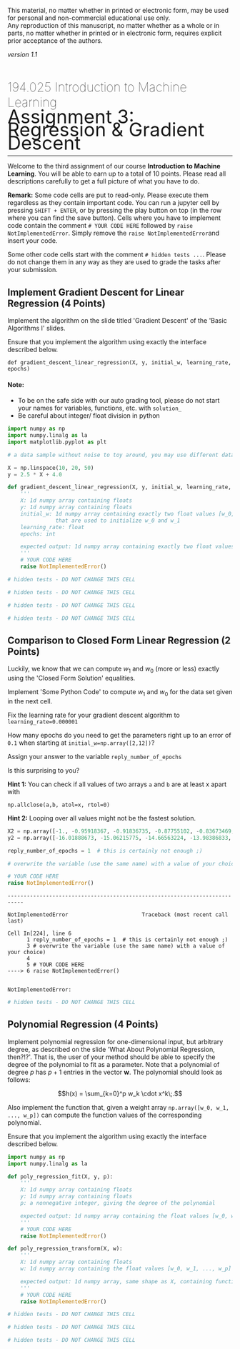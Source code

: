 This  material,  no  matter  whether  in  printed  or  electronic  form, may  be  used  for  personal  and non-commercial educational use only.  
Any reproduction of this manuscript, no matter whether as a whole or in parts, no matter whether in printed or in electronic form, requires explicit prior acceptance of the authors.


_version 1.1_

<br><br>
<span style="font-size:2em;font-weight:lighter;">194.025 Introduction to Machine Learning</span><br>
<span style="font-size:3em;font-weight:normal;line-height:70%;">Assignment 3: Regression & Gradient Descent</span>

---



Welcome to the third assignment of our course **Introduction to Machine Learning**. You will be able to earn up to a total of 10 points. Please read all descriptions carefully to get a full picture of what you have to do. 

**Remark:** Some code cells are put to read-only. Please execute them regardless as they contain important code. You can run a jupyter cell by pressing `SHIFT + ENTER`, or by pressing the play button on top (in the row where you can find the save button). Cells where you have to implement code contain the comment `# YOUR CODE HERE` followed by `raise NotImplementedError`. Simply remove the `raise NotImplementedError`and insert your code.

Some other code cells start with the comment `# hidden tests ...`. Please do not change them in any way as they are used to grade the tasks after your submission.

## Implement Gradient Descent for Linear Regression (4 Points)

Implement the algorithm on the slide titled 'Gradient Descent' of the 'Basic Algorithms I' slides.

Ensure that you implement the algorithm using exactly the interface described below.

```def gradient_descent_linear_regression(X, y, initial_w, learning_rate, epochs)```


#### Note:

- To be on the safe side with our auto grading tool, please do not start your names for variables, functions, etc. with ```solution_```
- Be careful about integer/ float division in python



```python
import numpy as np
import numpy.linalg as la
import matplotlib.pyplot as plt
```


```python
# a data sample without noise to toy around, you may use different data

X = np.linspace(10, 20, 50)
y = 2.5 * X + 4.0
```


```python
def gradient_descent_linear_regression(X, y, initial_w, learning_rate, epochs):
    '''
    X: 1d numpy array containing floats
    y: 1d numpy array containing floats
    initial_w: 1d numpy array containing exactly two float values [w_0, w_1]
               that are used to initialize w_0 and w_1
    learning_rate: float
    epochs: int

    expected output: 1d numpy array containing exactly two float values [w_0, w_1]
    '''
    # YOUR CODE HERE
    raise NotImplementedError()
```


```python
# hidden tests - DO NOT CHANGE THIS CELL
```


```python
# hidden tests - DO NOT CHANGE THIS CELL
```


```python
# hidden tests - DO NOT CHANGE THIS CELL
```


```python
# hidden tests - DO NOT CHANGE THIS CELL
```

## Comparison to Closed Form Linear Regression (2 Points)

Luckily, we know that we can compute $w_1$ and $w_0$ (more or less) exactly using the 'Closed Form Solution' equalities.

Implement 'Some Python Code' to compute $w_1$ and $w_0$ for the data set given in the next cell.

Fix the learning rate for your gradient descent algorithm to ```learning_rate=0.000001```

How many epochs do you need to get the parameters right up to an error of ```0.1``` when starting at ```initial_w=np.array([2,12])```?

Assign your answer to the variable ```reply_number_of_epochs```

Is this surprising to you?

**Hint 1:** You can check if all values of two arrays ```a``` and ```b``` are at least x apart with
```
np.allclose(a,b, atol=x, rtol=0)
```
**Hint 2:** Looping over all values might not be the fastest solution. 


```python
X2 = np.array([-1., -0.95918367, -0.91836735, -0.87755102, -0.83673469, -0.79591837, -0.75510204, -0.71428571, -0.67346939, -0.63265306, -0.59183673, -0.55102041, -0.51020408, -0.46938776, -0.42857143, -0.3877551, -0.34693878, -0.30612245, -0.26530612, -0.2244898, -0.18367347, -0.14285714, -0.10204082, -0.06122449, -0.02040816, 0.02040816, 0.06122449, 0.10204082, 0.14285714, 0.18367347, 0.2244898, 0.26530612, 0.30612245, 0.34693878, 0.3877551, 0.42857143, 0.46938776, 0.51020408, 0.55102041, 0.59183673, 0.63265306, 0.67346939, 0.71428571, 0.75510204, 0.79591837, 0.83673469, 0.87755102, 0.91836735, 0.95918367, 1.])
y2 = np.array([-16.01888673, -15.06215775, -14.66563224, -13.98386833, -13.15288414 , -12.33027782, -11.92996315, -10.80118307, -10.51458662, -9.65801659 , -9.00459352, -8.46469268, -7.25778365, -6.50155011, -6.38382577 , -5.69013565, -5.07691771, -4.64218747, -3.56640217, -2.53184116 , -2.01569423, -1.09869641, -0.87069945, 0.71259073, 0.90882325 , 1.37826874, 2.23373936, 2.81463612, 4.03562475, 3.63696536 , 4.13601676, 5.68708623, 6.04695401, 7.2627373, 7.74624043 , 8.78626548, 8.50347204, 10.48395259, 9.86322328, 10.84944206 , 11.58472135, 12.46780085, 13.21365486, 13.7756522, 14.59631027 , 15.84471266, 15.82315378, 16.15334549, 17.36419808, 17.79100676])
```


```python
reply_number_of_epochs = 1  # this is certainly not enough ;)

# overwrite the variable (use the same name) with a value of your choice)

# YOUR CODE HERE
raise NotImplementedError()
```


    ---------------------------------------------------------------------------

    NotImplementedError                       Traceback (most recent call last)

    Cell In[224], line 6
          1 reply_number_of_epochs = 1  # this is certainly not enough ;)
          3 # overwrite the variable (use the same name) with a value of your choice)
          4 
          5 # YOUR CODE HERE
    ----> 6 raise NotImplementedError()


    NotImplementedError: 



```python
# hidden tests - DO NOT CHANGE THIS CELL
```

## Polynomial Regression (4 Points)

Implement polynomial regression for one-dimensional input, but arbitrary degree, as described on the slide 'What About Polynomial Regression, then?!?'. 
That is, the user of your method should be able to specify the degree of the polynomial to fit as a parameter. 
Note that a polynomial of degree $p$ has $p+1$ entries in the vector $\mathbf{w}$. The polynomial should look as follows:

$$h(x) = \sum_{k=0}^p w_k \cdot x^k\;.$$

Also implement the function that, given a weight array ```np.array([w_0, w_1, ..., w_p])``` can compute the function values of the corresponding polynomial. 

Ensure that you implement the algorithm using exactly the interface described below.



```python
import numpy as np
import numpy.linalg as la
```


```python
def poly_regression_fit(X, y, p):
    '''
    X: 1d numpy array containing floats
    y: 1d numpy array containing floats
    p: a nonnegative integer, giving the degree of the polynomial

    expected output: 1d numpy array containing the float values [w_0, w_1, ..., w_p]
    '''
    # YOUR CODE HERE
    raise NotImplementedError()
```


```python
def poly_regression_transform(X, w):
    '''
    X: 1d numpy array containing floats
    w: 1d numpy array containing the float values [w_0, w_1, ..., w_p]

    expected output: 1d numpy array, same shape as X, containing function values
    '''
    # YOUR CODE HERE
    raise NotImplementedError()
```


```python
# hidden tests - DO NOT CHANGE THIS CELL
```


```python
# hidden tests - DO NOT CHANGE THIS CELL
```


```python
# hidden tests - DO NOT CHANGE THIS CELL
```


```python

```


```python

```
